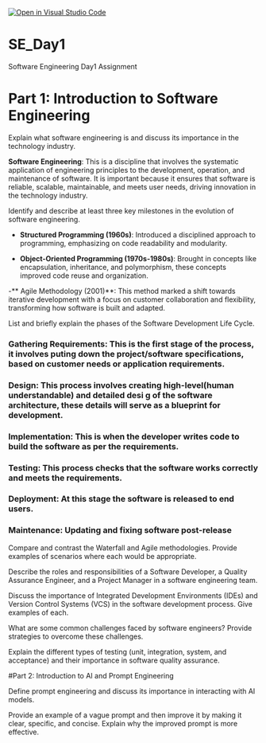 [![Open in Visual Studio Code](https://classroom.github.com/assets/open-in-vscode-2e0aaae1b6195c2367325f4f02e2d04e9abb55f0b24a779b69b11b9e10269abc.svg)](https://classroom.github.com/online_ide?assignment_repo_id=15570757&assignment_repo_type=AssignmentRepo)
# SE_Day1
Software Engineering Day1 Assignment

# Part 1: Introduction to Software Engineering

Explain what software engineering is and discuss its importance in the technology industry.

**Software Engineering**: This is a discipline that involves the systematic application of engineering principles to the development, operation, and maintenance of software. It is important because it ensures that software is reliable, scalable, maintainable, and meets user needs, driving innovation in the technology industry.


Identify and describe at least three key milestones in the evolution of software engineering.

- **Structured Programming (1960s)**: Introduced a disciplined approach to programming, emphasizing on code readability and modularity.

- **Object-Oriented Programming (1970s-1980s)**: Brought in concepts like encapsulation, inheritance, and polymorphism, these concepts improved code reuse and organization.

-** Agile Methodology (2001)**: This method marked a shift towards iterative development with a focus on customer collaboration and flexibility, transforming how software is built and adapted.


List and briefly explain the phases of the Software Development Life Cycle.

### Gathering Requirements: This is the first stage of the process, it involves puting down the project/software specifications, based on customer needs or application requirements.

### Design: This process involves creating high-level(human understandable) and detailed desi g of the software architecture, these details will serve as a blueprint for development.

### Implementation: This is when the developer writes code to build the software as per the requirements.

### Testing: This process checks that the software works correctly and meets the requirements.

### Deployment: At this stage the software is released to end users.

### Maintenance: Updating and fixing software post-release

Compare and contrast the Waterfall and Agile methodologies. Provide examples of scenarios where each would be appropriate.


Describe the roles and responsibilities of a Software Developer, a Quality Assurance Engineer, and a Project Manager in a software engineering team.


Discuss the importance of Integrated Development Environments (IDEs) and Version Control Systems (VCS) in the software development process. Give examples of each.


What are some common challenges faced by software engineers? Provide strategies to overcome these challenges.


Explain the different types of testing (unit, integration, system, and acceptance) and their importance in software quality assurance.


#Part 2: Introduction to AI and Prompt Engineering


Define prompt engineering and discuss its importance in interacting with AI models.


Provide an example of a vague prompt and then improve it by making it clear, specific, and concise. Explain why the improved prompt is more effective.

